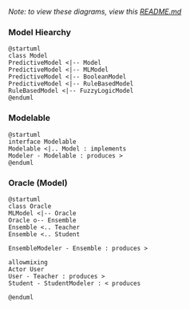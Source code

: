 *Note: to view these diagrams, view this [README.md](https://github.com/h1st-ai/h1st/blob/api-design/docs/README.md)*

### Model Hiearchy
```
@startuml
class Model
PredictiveModel <|-- Model
PredictiveModel <|-- MLModel
PredictiveModel <|-- BooleanModel
PredictiveModel <|-- RuleBasedModel
RuleBasedModel <|-- FuzzyLogicModel
@enduml
```

### Modelable
```
@startuml
interface Modelable
Modelable <|.. Model : implements
Modeler - Modelable : produces >
@enduml
```

### Oracle (Model)
```
@startuml
class Oracle
MLModel <|-- Oracle
Oracle o-- Ensemble
Ensemble <.. Teacher
Ensemble <.. Student

EnsembleModeler - Ensemble : produces >

allowmixing
Actor User
User - Teacher : produces >
Student - StudentModeler : < produces

@enduml
```

